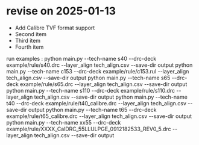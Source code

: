 # revise on 2025-01-13
- Add Calibre TVF format support 
- Second item
- Third item
- Fourth item


run examples :
python main.py --tech-name s40  --drc-deck example/rule/s40.drc  --layer_align tech_align.csv --save-dir output 
python main.py --tech-name c153 --drc-deck example/rule/c153.rul --layer_align tech_align.csv --save-dir output
python main.py --tech-name s65 --drc-deck example/rule/s65.drc --layer_align tech_align.csv --save-dir output
python main.py --tech-name s110 --drc-deck example/rule/s110.drc --layer_align tech_align.csv --save-dir output
python main.py --tech-name t40 --drc-deck example/rule/t40_calibre.drc --layer_align tech_align.csv --save-dir output
python main.py --tech-name t65 --drc-deck example/rule/t65_calibre.drc --layer_align tech_align.csv --save-dir output
python main.py --tech-name xx55 --drc-deck example/rule/XXXX_CalDRC_55LLULPGE_0912182533_REV0_5.drc --layer_align tech_align.csv --save-dir output
 